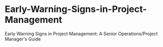 # Early-Warning-Signs-in-Project-Management
Early Warning Signs in Project Management: A Senior Operations/Project Manager's Guide
